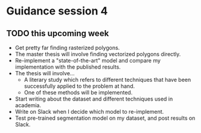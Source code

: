 # Guidance session 4

## TODO this upcoming week

* Get pretty far finding rasterized polygons.
* The master thesis will involve finding vectorized polygons directly.
* Re-implement a "state-of-the-art" model and compare my implementation with the published results.
* The thesis will involve...
  * A literary study which refers to different techniques that have been successfully applied to the problem at hand.
  * One of these methods will be implemented.
* Start writing about the dataset and different techniques used in academia.
* Write on Slack when I decide which model to re-implement.
* Test pre-trained segmentation model on my dataset, and post results on Slack.
